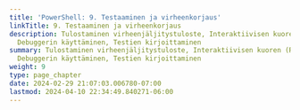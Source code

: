 ```yaml
---
title: 'PowerShell: 9. Testaaminen ja virheenkorjaus'
linkTitle: 9. Testaaminen ja virheenkorjaus
description: Tulostaminen virheenjäljitystuloste, Interaktiivisen kuoren (REPL) käyttö,
  Debuggerin käyttäminen, Testien kirjoittaminen
summary: Tulostaminen virheenjäljitystuloste, Interaktiivisen kuoren (REPL) käyttö,
  Debuggerin käyttäminen, Testien kirjoittaminen
weight: 9
type: page_chapter
date: 2024-02-29 21:07:03.006780-07:00
lastmod: 2024-04-10 22:34:49.840271-06:00
---
```

